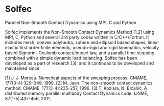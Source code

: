 # Solfec
Parallel Non-Smooth Contact Dynamics using MPI, C and Python.

Solfec implements the Non-Smooth Contact Dynamics Method [1,2] using MPI, C, Python and several 3rd party
codes written in C/C++/Fortran. It includes mesh, convex polyhedra, sphere and ellipsoid based shapes,
linear elastic first order finite elements, pseudo-rigid and rigid kinematics, velocity based Signorini-Coulomb
contact/impact law, and a parallel time stepping combined with a simple dynamic load balancing. Solfec
has been developed as a part of research [3], and it continues to be developed and maintained since.

[1] J. J. Moreau. Numerical aspects of the sweeping process. CMAME, 177(3-4):329–349, 1999.
[2] M. Jean. The non-smooth contact dynamics method. CMAME, 177(3-4):235–257, 1999.
[3] T. Koziara, N. Bićanić. A distributed memory parallel multibody Contact Dynamics code. IJNME, 87(1-5):437-456, 2011.
